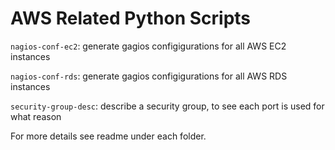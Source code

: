 # AWS Related Python Scripts

`nagios-conf-ec2`: generate gagios configigurations for all AWS EC2 instances

`nagios-conf-rds`: generate gagios configigurations for all AWS RDS instances

`security-group-desc`: describe a security group, to see each port is used for what reason

For more details see readme under each folder.
